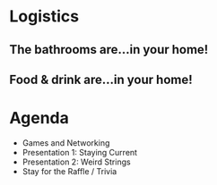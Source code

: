 # Logistics


## The bathrooms are...in your home!

## Food & drink are...in your home!


# Agenda

 - Games and Networking
 - Presentation 1: Staying Current
 - Presentation 2: Weird Strings
 - Stay for the Raffle / Trivia
